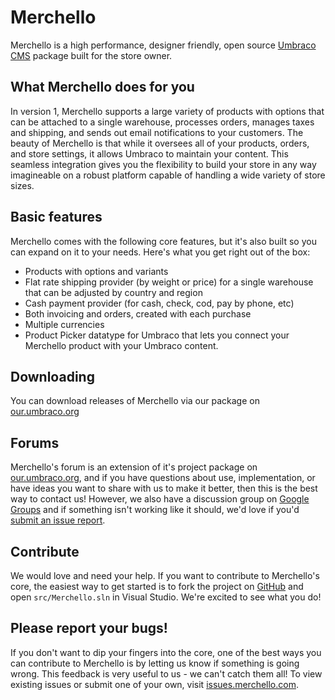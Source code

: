 # Merchello

Merchello is a high performance, designer friendly, open source [Umbraco CMS](http://www.umbraco.com) package built for the store owner.

## What Merchello does for you

In version 1, Merchello supports a large variety of products with options that can be attached to a single warehouse, processes orders, manages taxes and shipping, and sends out email notifications to your customers. The beauty of Merchello is that while it oversees all of your products, orders, and store settings, it allows Umbraco to maintain your content. This seamless integration gives you the flexibility to build your store in any way imagineable on a robust platform capable of handling a wide variety of store sizes.

## Basic features

Merchello comes with the following core features, but it's also built so you can expand on it to your needs. Here's what you get right out of the box:

* Products with  options and variants
* Flat rate shipping provider (by weight or price) for a single warehouse that can be adjusted by country and region
* Cash payment provider (for cash, check, cod, pay by phone, etc)
* Both invoicing and orders, created with each purchase
* Multiple currencies
* Product Picker datatype for Umbraco that lets you connect your Merchello product with your Umbraco content.

## Downloading

You can download releases of Merchello via our package on [our.umbraco.org](http://our.umbraco.org/projects/collaboration/merchello)

## Forums

Merchello's forum is an extension of it's project package on [our.umbraco.org](http://our.umbraco.org/projects/collaboration/merchello), and if you have questions about use, implementation, or have ideas you want to share with us to make it better, then this is the best way to contact us! However, we also have a discussion group on [Google Groups](https://groups.google.com/forum/#!forum/merchello-development) and if something isn't working like it should, we'd love if you'd [submit an issue report](http://issues.merchello.com).

## Contribute

We would love and need your help. If you want to contribute to Merchello's core, the easiest way to get started is to fork the project on [GitHub](https://github.com/merchello/Merchello) and open <code>src/Merchello.sln</code> in Visual Studio. We're excited to see what you do!

## Please report your bugs!

If you don't want to dip your fingers into the core, one of the best ways you can contribute to Merchello is by letting us know if something is going wrong. This feedback is very useful to us - we can't catch them all! To view existing issues or submit one of your own, visit [issues.merchello.com](http://issues.merchello.com).